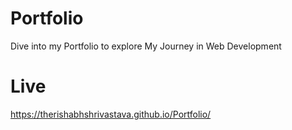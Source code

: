 # Portfolio
 Dive into my Portfolio to explore My Journey in Web Development

# Live
https://therishabhshrivastava.github.io/Portfolio/

